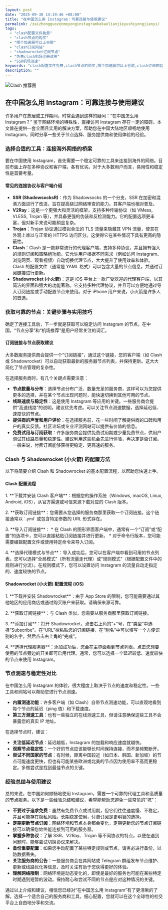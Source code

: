 ```yaml
---
layout: post
date: "2025-09-30 14:19:46 +08:00"
title: "在中国怎么用 Instagram：可靠连接与使用建议"
permalink: /zaizhongguozenmeyonginstagramkekaolianjieyushiyongjianyi/
tags:
  - "clash配置文件免费"
  - "clash节点的购买"
  - "哪个加速器可以上谷歌"
  - "clash订阅网站"
  - "shadowrocket订阅节点"
  - "免费clash机场注册试用"
  - "SSR机场测速"
keywords: "clash配置文件免费,clash节点的购买,哪个加速器可以上谷歌,clash订阅网站,shadowrocket订阅节点,免费clash机场注册试用,SSR机场测速"
description: ""
---
```


![Clash 推荐图](https://clashjd.github.io/assets/img/机场订阅免费.png)

## 在中国怎么用 Instagram：可靠连接与使用建议


<p>许多用户在旅居或工作期间，时常会遇到这样的疑问：“在中国怎么用 Instagram？” 鉴于网络环境的特殊性，直接访问 Instagram 存在一定的障碍。本文旨在提供一套全面且实用的解决方案，帮助您在中国大陆地区顺畅地使用 Instagram，同时分享一些关于节点选择、服务提供商和使用体验的经验。</p>

<h3>选择合适的工具：连接海外网络的桥梁</h3>

<p>要在中国使用 Instagram，首先需要一个稳定可靠的工具来连接到海外的网络。目前市面上存在多种协议和客户端，各有优劣。对于大多数用户而言，易用性和稳定性是首要考量。</p>

<h4>常见的连接协议与客户端介绍</h4>

<ul>
    <li><strong>SSR (ShadowsocksR)</strong>：作为 Shadowsocks 的一个分支，SSR 在加密和混淆方面进行了改进，旨在提高绕过网络审查的能力。其客户端也相对普及。</li>
    <li><strong>V2Ray</strong>：这是一个更强大和灵活的框架，支持多种传输协议（如 VMess, VLESS, Trojan 等），并具备更强的伪装和反检测能力。它的配置选项更丰富，但对新手来说可能稍显复杂。</li>
    <li><strong>Trojan</strong>：Trojan 协议通过模拟合法的 TLS 流量来隐藏其 VPN 流量，使其在外观上难以与正常的 HTTPS 访问区分。这使得它在某些情况下具有更高的隐蔽性。</li>
    <li><strong>Clash</strong>：Clash 是一款非常流行的代理客户端，支持多种协议，并且拥有强大的规则订阅和策略组功能。它允许用户根据不同需求（例如访问 Instagram、浏览网页、观看视频）自动切换代理节点，大大提升了使用效率和体验。Clash 的配置文件（通常是 YAML 格式）可以包含大量的节点信息，并通过订阅链接进行更新。</li>
    <li><strong>Shadowrocket (小火箭)</strong>：这是 iOS 平台上一款广受欢迎的代理客户端，以其简洁的界面和强大的功能著称。它支持多种代理协议，并且可以方便地通过导入订阅链接或手动配置节点来使用。对于 iPhone 用户来说，小火箭是许多人的首选。</li>
</ul>

<h3>获取可靠的节点：关键步骤与实用技巧</h3>

<p>确定了连接工具后，下一步就是获取可以稳定访问 Instagram 的节点。在中国，“节点分享”和“机场推荐”是用户经常关注的词汇。</p>

<h4>订阅链接与节点获取建议</h4>

<p>大多数服务提供商会提供一个“订阅链接”，通过这个链接，您的客户端（如 Clash 或 Shadowrocket）可以自动获取最新的服务器节点列表，并保持更新。这大大简化了节点管理的复杂性。</p>

<p>在选择服务商时，有几个关键点需要注意：</p>

<ul>
    <li><strong>节点数量与分布</strong>：选择节点分布广泛、数量充足的服务商，这样可以为您提供更多的选择，并在某个节点出现问题时，能快速切换到其他可用的节点。</li>
    <li><strong>线路速度与稳定性</strong>：这是使用 Instagram 等应用的关键。一些服务商会提供“高速线路”的说明，建议优先考虑。可以关注节点测速数据，选择延迟低、速度快的节点。</li>
    <li><strong>提供商的声誉和用户评价</strong>：在选择服务前，花一些时间了解提供商的口碑和用户的真实反馈。社区论坛或专业评测网站可以提供有价值的信息。</li>
    <li><strong>免费试用与订阅获取</strong>：许多服务商会提供免费试用期或少量免费节点，供用户测试其线路质量和稳定性。建议利用这些机会先进行体验，再决定是否订阅。一般来说，付费订阅能够获得更稳定、更高速的服务。</li>
</ul>

<h3>Clash 与 Shadowrocket (小火箭) 的配置方法</h3>

<p>以下将简要介绍 Clash 和 Shadowrocket 的基本配置流程，以帮助您快速上手。</p>

<h4>Clash 配置流程</h4>

<p>1.  **下载并安装 Clash 客户端**：根据您的操作系统（Windows, macOS, Linux, Android, iOS），从官方渠道或可信来源下载对应的 Clash 版本。</p>
    <p>2.  **获取订阅链接**：您需要从您选择的服务商那里获取一个订阅链接。这个链接通常以 `.yml` 或包含特定参数的 URL 形式存在。</p>
    <p>3.  **导入订阅链接**：
        *   在 Clash 的图形界面客户端中，通常有一个“订阅”或“配置”的选项卡，您可以直接粘贴订阅链接并进行更新。
        *   对于命令行版本，您可能需要编辑配置文件或使用特定命令来导入订阅。</p>
    <p>4.  **选择代理模式与节点**：导入成功后，您可以在客户端中看到可用的节点列表。您可以选择“全局模式”（所有流量走代理）或“规则模式”（根据配置文件中的规则进行分流）。在规则模式下，您可以设置访问 Instagram 的流量自动走指定的、速度较快的节点。</p>

<h4>Shadowrocket (小火箭) 配置流程 (iOS)</h4>

<p>1.  **下载并安装 Shadowrocket**：由于 App Store 的限制，您可能需要通过其他地区的应用商店或通过购买账户来获取。请确保来源可靠。</p>
    <p>2.  **获取订阅链接**：与 Clash 类似，您需要从服务商那里获取订阅链接。</p>
    <p>3.  **添加订阅**：打开 Shadowrocket，点击右上角的“+”号，在“类型”中选择“Subscribe”。在“URL”栏粘贴您的订阅链接，在“别名”中可以填写一个方便识别的名字，然后点击右上角的“完成”。</p>
    <p>4.  **选择代理服务器**：添加成功后，您会在主界面看到节点列表。点击您想要使用的节点旁边的开关即可启用代理。通常，您可以选择一个延迟较低、速度较快的节点来使用 Instagram。</p>

<h3>节点测速与稳定性对比</h3>

<p>在中国怎么用 Instagram 的体验，很大程度上取决于节点的速度和稳定性。一些工具和网站可以帮助您进行节点测速。</p>

<ul>
    <li><strong>内置测速功能</strong>：许多客户端（如 Clash）自带节点测速功能，可以直观地看到每个节点的延迟（ping 值）和下载速度。</li>
    <li><strong>第三方测速工具</strong>：也有一些独立的在线测速工具，但请注意确保这些工具不会暴露您的真实 IP 地址。</li>
</ul>

<p>在选择节点时，建议：</p>
<ul>
    <li><strong>关注低延迟节点</strong>：延迟越低，Instagram 的加载和响应速度就越快。</li>
    <li><strong>观察节点稳定性</strong>：一个好的节点应该能够长时间保持连接，而不是频繁断开。</li>
    <li><strong>尝试不同国家的节点</strong>：有时候，距离中国较近（如日本、韩国、新加坡）的节点可能速度更快，但也有可能某些欧洲或北美的节点因为使用率不高而更稳定。多做尝试是找到最佳节点的关键。</li>
</ul>

<h3>经验总结与使用建议</h3>

<p>总的来说，在中国如何顺畅地使用 Instagram，需要一个可靠的代理工具和高质量的节点服务。以下是一些经验总结和建议，希望能帮助您避免一些常见的“坑”：</p>

<ul>
    <li><strong>不要过于追求免费</strong>：虽然有免费节点或试用期，但它们往往速度慢、不稳定，并且可能存在隐私风险。长期稳定使用，付费订阅是更明智的选择。</li>
    <li><strong>定期更新节点订阅</strong>：网络环境和节点本身都会变化，定期更新您的节点订阅链接可以确保您始终能连接到可用的服务器。</li>
    <li><strong>掌握多种协议</strong>：了解 SSR、V2Ray、Trojan 等不同协议的特点，以便在遇到问题时，能够尝试切换协议来解决。</li>
    <li><strong>备份重要配置</strong>：如果您手动配置了某些特定规则或节点，请务必进行备份，以防数据丢失。</li>
    <li><strong>关注服务商的公告</strong>：一些服务商会在其网站或 Telegram 群组发布节点维护、更新或线路优化等信息，及时关注有助于您获得更好的体验。</li>
    <li><strong>理解网络限制</strong>：网络环境是动态变化的，即使是最好的服务也可能在某些特定时期遇到短暂的波动。保持耐心和尝试不同的节点是应对这种情况的关键。</li>
</ul>

<p>通过以上介绍和建议，相信您已经对“在中国怎么用 Instagram”有了更清晰的了解。选择一个适合自己的服务商和工具，细心配置，您就可以在这个全球性的社交平台上自由地分享和交流。</p>